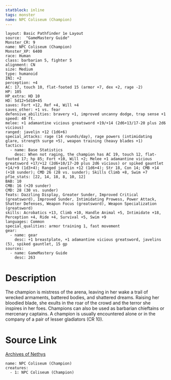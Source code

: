 ```yaml
---
statblock: inline
tags: monster
name: NPC Coliseum (Champion)
---
```

```statblock
layout: Basic Pathfinder 1e Layout
source:  "GameMastery Guide"
Monster_CR: 9
name: NPC Coliseum (Champion)
Monster_XP: 6400
race: Human
class: barbarian 5, fighter 5
alignment: CN
size: Medium
type: humanoid
INI: +2
perception: +4
AC: 17, touch 10, flat-footed 15 (armor +7, dex +2, rage -2)
HP: 105
HP_extra: HD 10
HD: 5d12+5d10+45
saves: Fort +12, Ref +4, Will +4
saves_other: +1 vs. fear
defensive_abilities: bravery +1, improved uncanny dodge, trap sense +1
speed: 40 ft.
melee: +1 adamantine vicious greatsword +19/+14 (2d6+13/17-20 plus 2d6 vicious)
ranged: javelin +12 (1d6+6)
special_attacks: rage (14 rounds/day), rage powers (intimidating glare, strength surge +5), weapon training (heavy blades +1)
tactics:
  - name: Base Statistics
    desc: When not raging, the champion has AC 19, touch 12, flat-footed 17; hp 85; Fort +10, Will +2; Melee +1 adamantine vicious greatsword +17/+12 (2d6+10/17-20 plus 2d6 vicious) or spiked gauntlet +14/+9 (1d3+4); Ranged javelin +12 (1d6+4); Str 18, Con 14; CMB +14 (+18 sunder); CMD 26 (28 vs. sunder); Skills Climb +8, Swim +7
pf1e_stats: [22, 14, 18, 8, 10, 12]
BAB: 10
CMB: 16 (+20 sunder)
CMD: 28 (30 vs. sunder)
feats: Dazzling Display, Greater Sunder, Improved Critical (greatsword), Improved Sunder, Intimidating Prowess, Power Attack, Shatter Defenses, Weapon Focus (greatsword), Weapon Specialization (greatsword)
skills: Acrobatics +13, Climb +10, Handle Animal +5, Intimidate +18, Perception +4, Ride +4, Survival +5, Swim +9
languages: Common
special_qualities: armor training 1, fast movement
gear:
  - name: gear
    desc: +1 breastplate, +1 adamantine vicious greatsword, javelins (5), spiked gauntlet, 15 gp
sources:
  - name: GameMastery Guide
    desc: 263
```
# Description
The champion is mistress of the arena, leaving in her wake a trail of wrecked armaments, battered bodies, and shattered dreams. Raising her bloodied blade, she exults in the roar of the crowd and the terror she inspires in her foes. Champions can also be used as barbarian chieftains or mercenary captains. A champion is usually encountered alone or in the company of a pair of lesser gladiators (CR 10).
# Source Link
[Archives of Nethys](https://aonprd.com/NPCDisplay.aspx?ItemName=Coliseum%20(Champion))
```encounter-table
name: NPC Coliseum (Champion)
creatures:
  - 1: NPC Coliseum (Champion)
```
